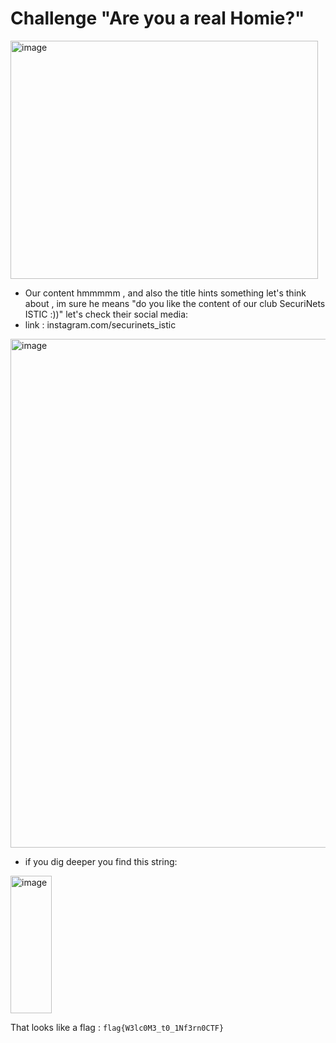 # Challenge "Are you a real Homie?"

<img width="492" height="381" alt="image" src="https://github.com/user-attachments/assets/0cf714da-73f1-449d-a8bd-1408556b8764" />


- Our content hmmmmm , and also the title hints something let's think about , im sure he means "do you like the content of our club SecuriNets ISTIC :))" let's check their social media:
- link : instagram.com/securinets_istic

<img width="651" height="814" alt="image" src="https://github.com/user-attachments/assets/59de4cd2-3981-466d-a0b3-d8ceeedc48f2" />

- if you dig deeper you find this string:

<img width="66" height="220" alt="image" src="https://github.com/user-attachments/assets/8866b63c-b7a2-4e14-9e49-99d6bba531f0" />

That looks like a flag : `flag{W3lc0M3_t0_1Nf3rn0CTF}`

